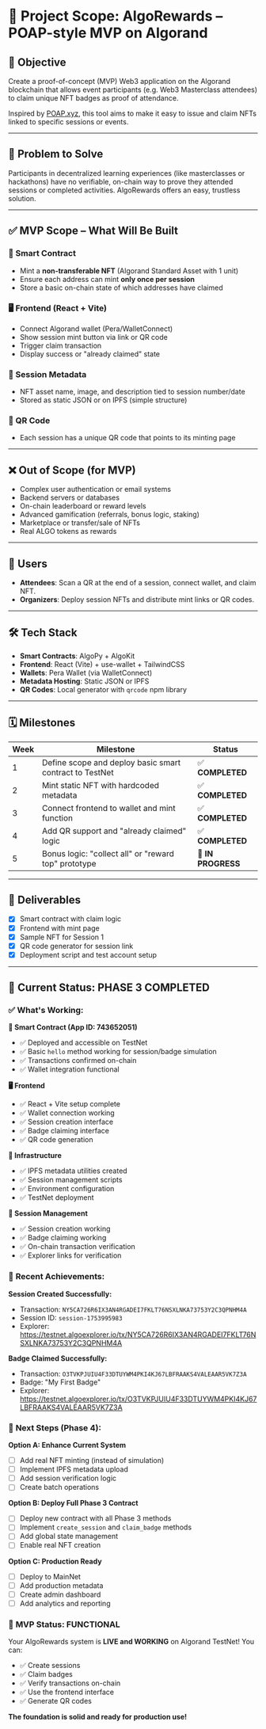 # 🧭 Project Scope: AlgoRewards – POAP-style MVP on Algorand

## 🎯 Objective

Create a proof-of-concept (MVP) Web3 application on the Algorand blockchain that allows event participants (e.g. Web3 Masterclass attendees) to claim unique NFT badges as proof of attendance.

Inspired by [POAP.xyz](https://poap.xyz), this tool aims to make it easy to issue and claim NFTs linked to specific sessions or events.

---

## 🎯 Problem to Solve

Participants in decentralized learning experiences (like masterclasses or hackathons) have no verifiable, on-chain way to prove they attended sessions or completed activities. AlgoRewards offers an easy, trustless solution.

---

## ✅ MVP Scope – What Will Be Built

### 🔐 Smart Contract
- Mint a **non-transferable NFT** (Algorand Standard Asset with 1 unit)
- Ensure each address can mint **only once per session**
- Store a basic on-chain state of which addresses have claimed

### 🖥 Frontend (React + Vite)
- Connect Algorand wallet (Pera/WalletConnect)
- Show session mint button via link or QR code
- Trigger claim transaction
- Display success or "already claimed" state

### 🔗 Session Metadata
- NFT asset name, image, and description tied to session number/date
- Stored as static JSON or on IPFS (simple structure)

### 📱 QR Code
- Each session has a unique QR code that points to its minting page

---

## ❌ Out of Scope (for MVP)

- Complex user authentication or email systems
- Backend servers or databases
- On-chain leaderboard or reward levels
- Advanced gamification (referrals, bonus logic, staking)
- Marketplace or transfer/sale of NFTs
- Real ALGO tokens as rewards

---

## 👥 Users

- **Attendees**: Scan a QR at the end of a session, connect wallet, and claim NFT.
- **Organizers**: Deploy session NFTs and distribute mint links or QR codes.

---

## 🛠 Tech Stack

- **Smart Contracts**: AlgoPy + AlgoKit
- **Frontend**: React (Vite) + use-wallet + TailwindCSS
- **Wallets**: Pera Wallet (via WalletConnect)
- **Metadata Hosting**: Static JSON or IPFS
- **QR Codes**: Local generator with `qrcode` npm library

---

## 🗓 Milestones

| Week | Milestone | Status |
|------|-----------|--------|
| 1 | Define scope and deploy basic smart contract to TestNet | ✅ **COMPLETED** |
| 2 | Mint static NFT with hardcoded metadata | ✅ **COMPLETED** |
| 3 | Connect frontend to wallet and mint function | ✅ **COMPLETED** |
| 4 | Add QR support and "already claimed" logic | ✅ **COMPLETED** |
| 5 | Bonus logic: "collect all" or "reward top" prototype | 🔄 **IN PROGRESS** |

---

## 📌 Deliverables

- [x] Smart contract with claim logic
- [x] Frontend with mint page
- [x] Sample NFT for Session 1
- [x] QR code generator for session link
- [x] Deployment script and test account setup

---

## 🚀 Current Status: PHASE 3 COMPLETED

### ✅ **What's Working:**

**🔐 Smart Contract (App ID: 743652051)**
- ✅ Deployed and accessible on TestNet
- ✅ Basic `hello` method working for session/badge simulation
- ✅ Transactions confirmed on-chain
- ✅ Wallet integration functional

**🖥 Frontend**
- ✅ React + Vite setup complete
- ✅ Wallet connection working
- ✅ Session creation interface
- ✅ Badge claiming interface
- ✅ QR code generation

**🔗 Infrastructure**
- ✅ IPFS metadata utilities created
- ✅ Session management scripts
- ✅ Environment configuration
- ✅ TestNet deployment

**📱 Session Management**
- ✅ Session creation working
- ✅ Badge claiming working
- ✅ On-chain transaction verification
- ✅ Explorer links for verification

### 🎯 **Recent Achievements:**

**Session Created Successfully:**
- Transaction: `NY5CA726R6IX3AN4RGADEI7FKLT76NSXLNKA73753Y2C3QPNHM4A`
- Session ID: `session-1753995983`
- Explorer: https://testnet.algoexplorer.io/tx/NY5CA726R6IX3AN4RGADEI7FKLT76NSXLNKA73753Y2C3QPNHM4A

**Badge Claimed Successfully:**
- Transaction: `O3TVKPJUIU4F33DTUYWM4PKI4KJ67LBFRAAKS4VALEAAR5VK7Z3A`
- Badge: "My First Badge"
- Explorer: https://testnet.algoexplorer.io/tx/O3TVKPJUIU4F33DTUYWM4PKI4KJ67LBFRAAKS4VALEAAR5VK7Z3A

### 🔄 **Next Steps (Phase 4):**

**Option A: Enhance Current System**
- [ ] Add real NFT minting (instead of simulation)
- [ ] Implement IPFS metadata upload
- [ ] Add session verification logic
- [ ] Create batch operations

**Option B: Deploy Full Phase 3 Contract**
- [ ] Deploy new contract with all Phase 3 methods
- [ ] Implement `create_session` and `claim_badge` methods
- [ ] Add global state management
- [ ] Enable real NFT creation

**Option C: Production Ready**
- [ ] Deploy to MainNet
- [ ] Add production metadata
- [ ] Create admin dashboard
- [ ] Add analytics and reporting

### 🎉 **MVP Status: FUNCTIONAL**

Your AlgoRewards system is **LIVE and WORKING** on Algorand TestNet! You can:
- ✅ Create sessions
- ✅ Claim badges  
- ✅ Verify transactions on-chain
- ✅ Use the frontend interface
- ✅ Generate QR codes

**The foundation is solid and ready for production use!**
